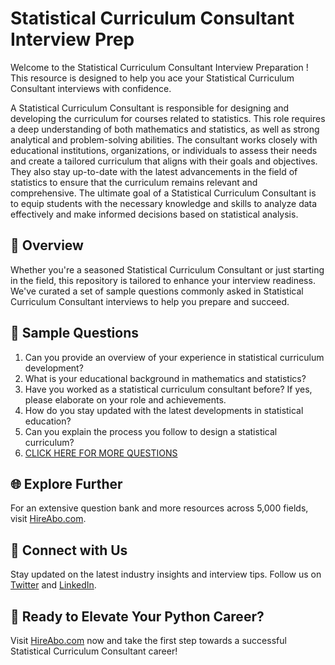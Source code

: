 # Statistical Curriculum Consultant Interview Prep

Welcome to the Statistical Curriculum Consultant Interview Preparation ! This resource is designed to help you ace your Statistical Curriculum Consultant interviews with confidence.

A Statistical Curriculum Consultant is responsible for designing and developing the curriculum for courses related to statistics. This role requires a deep understanding of both mathematics and statistics, as well as strong analytical and problem-solving abilities. The consultant works closely with educational institutions, organizations, or individuals to assess their needs and create a tailored curriculum that aligns with their goals and objectives. They also stay up-to-date with the latest advancements in the field of statistics to ensure that the curriculum remains relevant and comprehensive. The ultimate goal of a Statistical Curriculum Consultant is to equip students with the necessary knowledge and skills to analyze data effectively and make informed decisions based on statistical analysis.

## 🚀 Overview

Whether you're a seasoned Statistical Curriculum Consultant or just starting in the field, this repository is tailored to enhance your interview readiness. We've curated a set of sample questions commonly asked in Statistical Curriculum Consultant interviews to help you prepare and succeed.

## 📝 Sample Questions

1. Can you provide an overview of your experience in statistical curriculum development?
2. What is your educational background in mathematics and statistics?
3. Have you worked as a statistical curriculum consultant before? If yes, please elaborate on your role and achievements.
4. How do you stay updated with the latest developments in statistical education?
5. Can you explain the process you follow to design a statistical curriculum?
6. [CLICK HERE FOR MORE QUESTIONS](https://hireabo.com/job/19_1_37/Statistical%20Curriculum%20Consultant)

## 🌐 Explore Further

For an extensive question bank and more resources across 5,000 fields, visit [HireAbo.com](https://www.hireabo.com).

## 📱 Connect with Us

Stay updated on the latest industry insights and interview tips. Follow us on [Twitter](https://twitter.com/hireabo) and [LinkedIn](https://www.linkedin.com/in/hire-abo-3609972a8/).

## 🚀 Ready to Elevate Your Python Career?

Visit [HireAbo.com](https://www.hireabo.com) now and take the first step towards a successful Statistical Curriculum Consultant career!